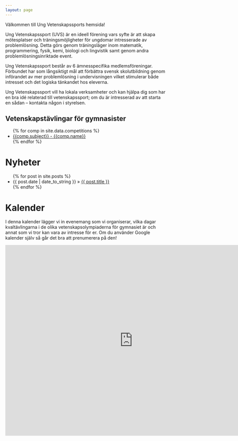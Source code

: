 ```yaml
---
layout: page
---
```


Välkommen till Ung Vetenskapssports hemsida!

Ung Vetenskapssport (UVS) är en ideell förening vars syfte är att skapa mötesplatser och träningsmöjligheter för ungdomar intresserade av problemlösning. Detta görs genom träningsläger inom matematik, programmering, fysik, kemi, biologi och lingvistik samt genom andra problemlösningsinriktade event.

Ung Vetenskapssport består av 6 ämnesspecifika medlemsföreningar. Förbundet har som långsiktigt mål att förbättra svensk skolutbildning genom införandet av mer problemlösning i undervisningen vilket stimulerar både intresset och det logiska tänkandet hos eleverna.

Ung Vetenskapssport vill ha lokala verksamheter och kan hjälpa dig som har en bra idé relaterad till vetenskapssport; om du är intresserad av att starta en sådan – kontakta någon i styrelsen.

## Vetenskapstävlingar för gymnasister
<ul>
{% for comp in site.data.competitions %}
<li>
<a href="{{comp.url}}">{{comp.subject}} - {{comp.name}}</a>
</li>
{% endfor %}
</ul>

# Nyheter
<ul class="posts">
    {% for post in site.posts %}
    <li><span>{{ post.date | date_to_string }}</span> &raquo; <a href="{{ post.url | prepend: site.baseurl }}">{{ post.title }}</a></li>
    {% endfor %}
</ul>

# Kalender
I denna kalender lägger vi in evenemang som vi organiserar, vilka dagar kvaltävlingarna i de olika vetenskapsolympiaderna för gymnasiet är och annat som vi tror kan vara av intresse för er. Om du använder Google kalender själv så går det bra att prenumerera på den!

<iframe src="https://calendar.google.com/calendar/embed?src=c_dc018de89b41c2214170c97cc3c4459e3973ce58a8cc99f005a66087ba5d11c9%40group.calendar.google.com&ctz=Europe%2FStockholm" style="border: 0" width="800" height="600" frameborder="0" scrolling="no"></iframe>

